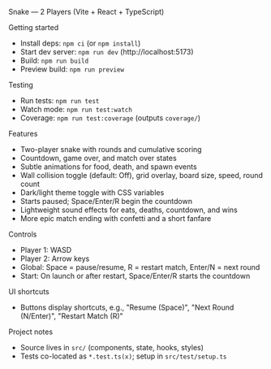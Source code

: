 Snake — 2 Players (Vite + React + TypeScript)

Getting started
- Install deps: `npm ci` (or `npm install`)
- Start dev server: `npm run dev` (http://localhost:5173)
- Build: `npm run build`
- Preview build: `npm run preview`

Testing
- Run tests: `npm run test`
- Watch mode: `npm run test:watch`
- Coverage: `npm run test:coverage` (outputs `coverage/`)

Features
- Two-player snake with rounds and cumulative scoring
- Countdown, game over, and match over states
- Subtle animations for food, death, and spawn events
- Wall collision toggle (default: Off), grid overlay, board size, speed, round count
- Dark/light theme toggle with CSS variables
- Starts paused; Space/Enter/R begin the countdown
- Lightweight sound effects for eats, deaths, countdown, and wins
- More epic match ending with confetti and a short fanfare

Controls
- Player 1: WASD
- Player 2: Arrow keys
- Global: Space = pause/resume, R = restart match, Enter/N = next round
- Start: On launch or after restart, Space/Enter/R starts the countdown

UI shortcuts
- Buttons display shortcuts, e.g., "Resume (Space)", "Next Round (N/Enter)", "Restart Match (R)"

Project notes
- Source lives in `src/` (components, state, hooks, styles)
- Tests co-located as `*.test.ts(x)`; setup in `src/test/setup.ts`
